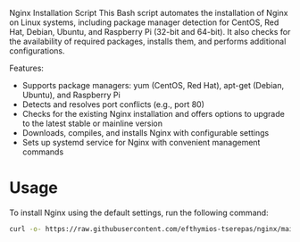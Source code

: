 Nginx Installation Script
This Bash script automates the installation of Nginx on Linux systems, including package manager detection for CentOS, Red Hat, Debian, Ubuntu, and Raspberry Pi (32-bit and 64-bit). It also checks for the availability of required packages, installs them, and performs additional configurations.

Features:
- Supports package managers: yum (CentOS, Red Hat), apt-get (Debian, Ubuntu), and Raspberry Pi
- Detects and resolves port conflicts (e.g., port 80)
- Checks for the existing Nginx installation and offers options to upgrade to the latest stable or mainline version
- Downloads, compiles, and installs Nginx with configurable settings
- Sets up systemd service for Nginx with convenient management commands

# Usage

To install Nginx using the default settings, run the following command:

```bash
curl -o- https://raw.githubusercontent.com/efthymios-tserepas/nginx/main/nginx.sh | sudo bash


